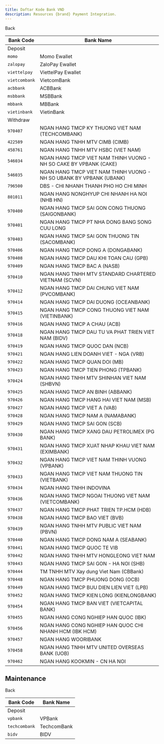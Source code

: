 ```yaml
---
title: Daftar Kode Bank VND
description: Resources {brand} Payment Integration. 
---
```


<x-button href="{{ url()->previous() }}">Back</x-button>

| Bank Code     | Bank Name                                                           |
| ------------- | ------------------------------------------------------------------- |
| Deposit       |
| `momo`        | Momo Ewallet                                                        |
| `zalopay`     | ZaloPay Ewallet                                                     |
| `viettelpay`  | ViettelPay Ewallet                                                  |
| `vietcombank` | VietcomBank                                                         |
| `acbbank`     | ACBBank                                                             |
| `msbbank`     | MSBBank                                                             |
| `mbbank`      | MBBank                                                              |
| `vietinbank`  | VietinBank                                                          |
| Withdraw      |
| `970407`      | NGAN HANG TMCP KY THUONG VIET NAM (TECHCOMBANK)                     |
| `422589`      | NGAN HANG TNHH MTV CIMB (CIMB)                                      |
| `458761`      | NGAN HANG TNHH MTV HSBC (VIET NAM)                                  |
| `546034`      | NGAN HANG TMCP VIET NAM THINH VUONG - NH SO CAKE BY VPBANK (CAKE)   |
| `546035`      | NGAN HANG TMCP VIET NAM THINH VUONG - NH SO UBANK BY VPBANK (UBANK) |
| `796500`      | DBS - CHI NHANH THANH PHO HO CHI MINH                               |
| `801011`      | NGAN HANG NONGHYUP CHI NHANH HA NOI (NHB HN)                        |
| `970400`      | NGAN HANG TMCP SAI GON CONG THUONG (SAIGONBANK)                     |
| `970401`      | NGAN HANG TMCP PT NHA DONG BANG SONG CUU LONG                       |
| `970403`      | NGAN HANG TMCP SAI GON THUONG TIN (SACOMBANK)                       |
| `970406`      | NGAN HANG TMCP DONG A (DONGABANK)                                   |
| `970408`      | NGAN HANG TMCP DAU KHI TOAN CAU (GPB)                               |
| `970409`      | NGAN HANG TMCP BAC A (NASB)                                         |
| `970410`      | NGAN HANG TNHH MTV STANDARD CHARTERED VIETNAM (SCVN)                |
| `970412`      | NGAN HANG TMCP DAI CHUNG VIET NAM (PVCOMBANK)                       |
| `970414`      | NGAN HANG TMCP DAI DUONG (OCEANBANK)                                |
| `970415`      | NGAN HANG TMCP CONG THUONG VIET NAM (VIETINBANK)                    |
| `970416`      | NGAN HANG TMCP A CHAU (ACB)                                         |
| `970418`      | NGAN HANG TMCP DAU TU VA PHAT TRIEN VIET NAM (BIDV)                 |
| `970419`      | NGAN HANG TMCP QUOC DAN (NCB)                                       |
| `970421`      | NGAN HANG LIEN DOANH VIET - NGA (VRB)                               |
| `970422`      | NGAN HANG TMCP QUAN DOI (MB)                                        |
| `970423`      | NGAN HANG TMCP TIEN PHONG (TPBANK)                                  |
| `970424`      | NGAN HANG TNHH MTV SHINHAN VIET NAM (SHBVN)                         |
| `970425`      | NGAN HANG TMCP AN BINH (ABBANK)                                     |
| `970426`      | NGAN HANG TMCP HANG HAI VIET NAM (MSB)                              |
| `970427`      | NGAN HANG TMCP VIET A (VAB)                                         |
| `970428`      | NGAN HANG TMCP NAM A (NAMABANK)                                     |
| `970429`      | NGAN HANG TMCP SAI GON (SCB)                                        |
| `970430`      | NGAN HANG TMCP XANG DAU PETROLIMEX (PG BANK)                        |
| `970431`      | NGAN HANG TMCP XUAT NHAP KHAU VIET NAM (EXIMBANK)                   |
| `970432`      | NGAN HANG TMCP VIET NAM THINH VUONG (VPBANK)                        |
| `970433`      | NGAN HANG TMCP VIET NAM THUONG TIN (VIETBANK)                       |
| `970434`      | NGAN HANG TNHH INDOVINA                                             |
| `970436`      | NGAN HANG TMCP NGOAI THUONG VIET NAM (VIETCOMBANK)                  |
| `970437`      | NGAN HANG TMCP PHAT TRIEN TP.HCM (HDB)                              |
| `970438`      | NGAN HANG TMCP BAO VIET (BVB)                                       |
| `970439`      | NGAN HANG TNHH MTV PUBLIC VIET NAM (PBVN)                           |
| `970440`      | NGAN HANG TMCP DONG NAM A (SEABANK)                                 |
| `970441`      | NGAN HANG TMCP QUOC TE VIB                                          |
| `970442`      | NGAN HANG TNHH MTV HONGLEONG VIET NAM                               |
| `970443`      | NGAN HANG TMCP SAI GON - HA NOI (SHB)                               |
| `970444`      | TM TNHH MTV Xay dung Viet Nam (CBBank)                              |
| `970448`      | NGAN HANG TMCP PHUONG DONG (OCB)                                    |
| `970449`      | NGAN HANG TMCP BUU DIEN LIEN VIET (LPB)                             |
| `970452`      | NGAN HANG TMCP KIEN LONG (KIENLONGBANK)                             |
| `970454`      | NGAN HANG TMCP BAN VIET (VIETCAPITAL BANK)                          |
| `970455`      | NGAN HANG CONG NGHIEP HAN QUOC (IBK)                                |
| `970456`      | NGAN HANG CONG NGHIEP HAN QUOC CHI NHANH HCM (IBK HCM)              |
| `970457`      | NGAN HANG WOORIBANK                                                 |
| `970458`      | NGAN HANG TNHH MTV UNITED OVERSEAS BANK (UOB)                       |
| `970462`      | NGAN HANG KOOKMIN - CN HA NOI                                       |

## Maintenance

<x-button href="{{ url()->previous() }}">Back</x-button>

| Bank Code     | Bank Name   |
| ------------- | ----------- |
| Deposit       |
| `vpbank`      | VPBank      |
| `techcombank` | TechcomBank |
| `bidv`        | BIDV        |

